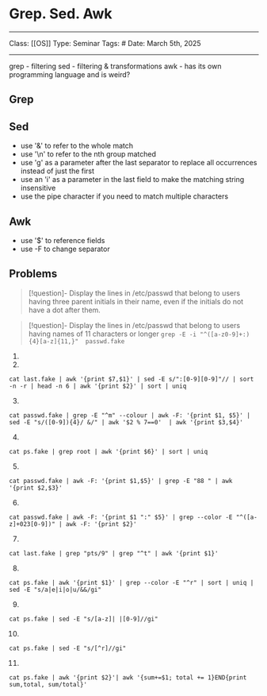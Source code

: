 # Grep. Sed. Awk
___
Class: [[OS]]
Type: Seminar
Tags: # 
Date: March 5th, 2025
___

grep - filtering 
sed - filtering & transformations 
awk - has its own programming language and is weird?

## Grep

## Sed 
- use '&' to refer to the whole match
- use '\\n' to refer to the nth group matched
- use 'g' as a parameter after the last separator to replace all occurrences instead of just the first
- use an 'i' as a parameter in the last field to make the matching string insensitive
- use the pipe character if you need to match multiple characters

## Awk
-  use '$' to reference fields
- use -F to change separator

## Problems 
>[!question]- Display the lines in /etc/passwd that belong to users having three parent initials in their name, even if the initials do not have a dot after them.

>[!question]- Display the lines in /etc/passwd that belong to users having names of 11 characters or longer
>`grep -E -i "^([a-z0-9]+:){4}[a-z]{11,}"  passwd.fake`


1.
2.
```regex
cat last.fake | awk '{print $7,$1}' | sed -E s/":[0-9][0-9]"// | sort -n -r | head -n 6 | awk '{print $2}' | sort | uniq
```
3.
```regex
cat passwd.fake | grep -E "^m" --colour | awk -F: '{print $1, $5}' | sed -E "s/([0-9]){4}/ &/" | awk '$2 % 7==0'  | awk '{print $3,$4}'
```
4.
```regex
cat ps.fake | grep root | awk '{print $6}' | sort | uniq
```
5.
```regex
cat passwd.fake | awk -F: '{print $1,$5}' | grep -E "88 " | awk '{print $2,$3}'
```
6.
```regex
cat passwd.fake | awk -F: '{print $1 ":" $5}' | grep --color -E "^([a-z]+023[0-9])" | awk -F: '{print $2}'
```
7.
```regex
cat last.fake | grep "pts/9" | grep "^t" | awk '{print $1}'
```
8.
```regex
cat ps.fake | awk '{print $1}' | grep --color -E "^r" | sort | uniq | sed -E "s/a|e|i|o|u/&&/gi"
```
9.
```regex
cat ps.fake | sed -E "s/[a-z]| |[0-9]//gi"
```
10.
```regex
cat ps.fake | sed -E "s/[^r]//gi"
```
11.
```regex
cat ps.fake | awk '{print $2}'| awk '{sum+=$1; total += 1}END{print sum,total, sum/total}'
```

